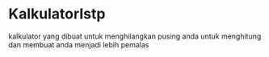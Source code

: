# KalkulatorIstp
kalkulator yang dibuat untuk menghilangkan pusing anda untuk menghitung dan membuat anda menjadi lebih pemalas
